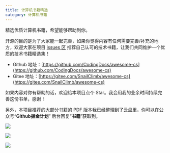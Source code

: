 ```yaml
---
title: 计算机书籍精选
category: 计算机书籍
---
```


精选优质计算机书籍，希望能够帮助到你。

开源的目的是为了大家能一起完善，如果你觉得内容有任何需要完善/补充的地方，欢迎大家在项目 [issues 区](https://github.com/CodingDocs/awesome-cs/issues) 推荐自己认可的技术书籍，让我们共同维护一个优质的技术书籍精选集！

- Github 地址：[https://github.com/CodingDocs/awesome-cs](https://github.com/CodingDocs/awesome-cs)
- Gitee 地址：[https://gitee.com/SnailClimb/awesome-cs](https://gitee.com/SnailClimb/awesome-cs) 

如果内容对你有帮助的话，欢迎给本项目点个 Star。我会用我的业余时间持续完善这份书单，感谢！

另外，本项目推荐的大部分书籍的 PDF 版本我已经整理到了云盘里，你可以在公众号“**Github掘金计划**” 后台回复“**书籍**”获取到。

![](https://guide-blog-images.oss-cn-shenzhen.aliyuncs.com/github/javaguide/booksimage-20220409153638398.png)

![](https://oscimg.oschina.net/oscnet/up-b270743c8190a69a54683e084b5543e0e91.png)

![](https://oscimg.oschina.net/oscnet/up-67e0a8d1ce659a022b7b6db5163ba0f7aeb.png)

